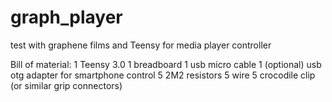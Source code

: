 # graph_player
test with graphene films and Teensy for media player controller

Bill of material:
1 Teensy 3.0
1 breadboard
1 usb micro cable 
1 (optional) usb otg adapter for smartphone control
5 2M2 resistors
5 wire
5 crocodile clip (or similar grip connectors)
